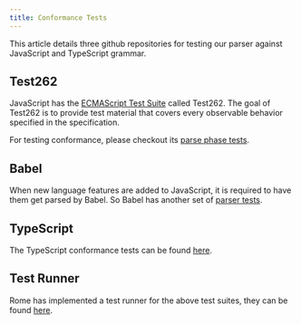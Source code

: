 ```yaml
---
title: Conformance Tests
---
```


This article details three github repositories for testing our parser against
JavaScript and TypeScript grammar.

<!--truncate-->

## Test262

JavaScript has the [ECMAScript Test Suite](https://github.com/tc39/test262)
called Test262. The goal of Test262 is to provide test material that covers
every observable behavior specified in the specification.

For testing conformance, please checkout its
[parse phase tests](https://github.com/tc39/test262/blob/main/INTERPRETING.md#negative).

## Babel

When new language features are added to JavaScript, it is required to have them
get parsed by Babel. So Babel has another set of
[parser tests](https://github.com/babel/babel/tree/main/packages/babel-parser/test).

## TypeScript

The TypeScript conformance tests can be found
[here](https://github.com/microsoft/TypeScript/tree/main/tests/cases/conformance).

## Test Runner

Rome has implemented a test runner for the above test suites, they can be found
[here](https://github.com/rome/tools/tree/main/xtask/coverage).

